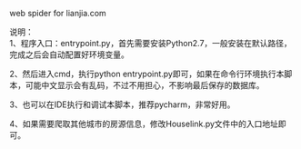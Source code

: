 web spider for lianjia.com

说明：   
   1、程序入口：entrypoint.py，首先需要安装Python2.7，一般安装在默认路径，完成之后会自动配置好环境变量。
   
   2、然后进入cmd，执行python entrypoint.py即可，如果在命令行环境执行本脚本，可能中文显示会有乱码，不过不用担心，不影响最后保存的数据库。 
   
   3、也可以在IDE执行和调试本脚本，推荐pycharm，非常好用。
   
   4、如果需要爬取其他城市的房源信息，修改Houselink.py文件中的入口地址即可。
   
